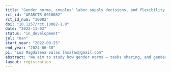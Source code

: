 ```yaml
---
title: "Gender norms, couples' labor supply decisions, and flexibility in working conditions in Colombia"
rct_id: "AEARCTR-0010082"
rct_id_num: "10082"
doi: "10.1257/rct.10082-1.0"
date: "2022-11-03"
status: "in_development"
jel: "nan"
start_year: "2022-09-25"
end_year: "2024-06-30"
pi: "Luz Magdalena Salas lmsalas@gmail.com"
abstract: "We aim to study how gender norms – tasks sharing, and gender roles - affect intra-household decisions about labor market participation and the likelihood for each spouse to accept flexible work arrangements. We will first conduct a baseline survey representative for cohabiting couples in Bogotá to elicit gender norms concerning labor market participation and willingness to accept flexible jobs. The objective is to identify whether Colombia is a context of pluralistic ignorance, namely whether Colombians hold an opinion, but mistakenly believe that others hold the opposite opinion. As a result, individuals behave in ways that are incongruent with their personal opinions and congruent, instead with what they mistakenly believe to be the norm. Contingent on finding this evidence, in a second step, we will conduct a discrete choice experiment among couples where we will measure how the willingness to work and the propensity to accept flexible work will vary by gender and according to experimental variations: (i) the presence of the other spouse when making one’s choices, (ii) providing or not the information about what is the average preferences of other couples from the same neighborhood about female labor force participation and male and female willingness to accept a flexible job. This project will make an original contribution by drawing a direct link between the growing literature on the demand for flexibility at the workplace and the one on intra-family decisions. "
layout: registration
---
```


